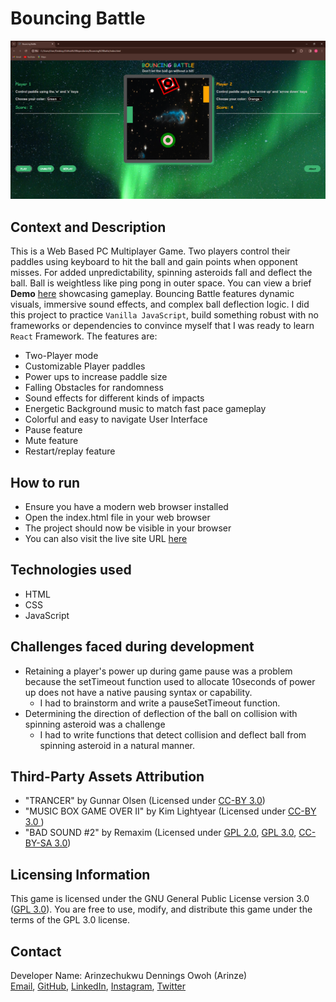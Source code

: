 # Bouncing Battle

![](assets/BouncingBattleScreenshot.PNG)

## Context and Description

This is a Web Based PC Multiplayer Game. Two players control their paddles using keyboard to hit the ball and gain points when opponent misses. For added unpredictability, spinning asteroids fall and deflect the ball. Ball is weightless like ping pong in outer space. You can view a brief **Demo** [here](https://vimeo.com/924799957?share=copy) showcasing gameplay. Bouncing Battle features dynamic visuals, immersive sound effects, and complex ball deflection logic. I did this project to practice `Vanilla JavaScript`, build something robust with no frameworks or dependencies to convince myself that I was ready to learn `React` Framework. The features are:

- Two-Player mode
- Customizable Player paddles
- Power ups to increase paddle size
- Falling Obstacles for randomness
- Sound effects for different kinds of impacts
- Energetic Background music to match fast pace gameplay
- Colorful and easy to navigate User Interface
- Pause feature
- Mute feature
- Restart/replay feature

## How to run

- Ensure you have a modern web browser installed
- Open the index.html file in your web browser
- The project should now be visible in your browser
- You can also visit the live site URL [here](https://arinzegit.github.io/Bouncing-Battle-Game/)

## Technologies used

- HTML
- CSS
- JavaScript

## Challenges faced during development

- Retaining a player's power up during game pause was a problem because the setTimeout function used to allocate 10seconds of power up does not have a native pausing syntax or capability.
  - I had to brainstorm and write a pauseSetTimeout function.
- Determining the direction of deflection of the ball on collision with spinning asteroid was a challenge
  - I had to write functions that detect collision and deflect ball from spinning asteroid in a natural manner.

## Third-Party Assets Attribution

- "TRANCER" by Gunnar Olsen (Licensed under [CC-BY 3.0](https://creativecommons.org/licenses/by/3.0/))
- "MUSIC BOX GAME OVER II" by Kim Lightyear (Licensed under [CC-BY 3.0 ](https://creativecommons.org/licenses/by/3.0/))
- "BAD SOUND #2" by Remaxim (Licensed under [GPL 2.0](https://www.gnu.org/licenses/old-licenses/gpl-2.0.html), [GPL 3.0](https://www.gnu.org/licenses/gpl-3.0.html), [CC-BY-SA 3.0](https://creativecommons.org/licenses/by-sa/3.0/))

## Licensing Information

This game is licensed under the GNU General Public License version 3.0 ([GPL 3.0](https://www.gnu.org/licenses/gpl-3.0.html)). You are free to use, modify, and distribute this game under the terms of the GPL 3.0 license.

## Contact

Developer Name: Arinzechukwu Dennings Owoh (Arinze)  
[Email](mailto:arinzeowoh@gmail.com), [GitHub](https://github.com/ArinzeGit), [LinkedIn](https://www.linkedin.com/in/dennings-owoh-4839971b1/), [Instagram](https://www.instagram.com/_.arinze._/), [Twitter](https://twitter.com/Arinze98433402)
